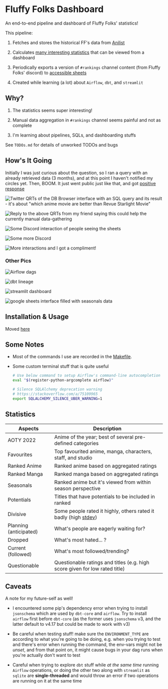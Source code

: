 # Fluffy Folks Dashboard

An end-to-end pipeline and dashboard of Fluffy Folks' statistics!

This pipeline:

1. Fetches and stores the historical FF's data from [Anilist](https://anilist.co/)

2. Calculates [many interesting statistics](#statistics) that can be viewed from a dashboard

3. Periodically exports a version of `#rankings` channel content (from Fluffy Folks' discord) to [accessible sheets](https://docs.google.com/spreadsheets/d/1CUSfaHK2nlhUibzl5yADVuSef7hYPdTqOz4yGJSIE54)

4. Created while learning (a lot) about `Airflow`, `dbt`, and `streamlit`

## Why?

1. The statistics seems super interesting!

2. Manual data aggregation in `#rankings` channel seems painful and not as complete

3. I'm learning about pipelines, SQLs, and dashboarding stuffs

See `TODOs.md` for details of unworked TODOs and bugs

## How's It Going

Initially I was just curious about the question, so I ran a query with an already retrieved data (3 months), and at this point I haven't notified my circles yet. Then, BOOM. It just went public just like that, and got [positive response](https://twitter.com/gyrowayne/status/1645010774144983041)

![Twitter QRTs of the DB Browser interface with an SQL query and its result - it's about "which anime movie are better than Revue Starlight Movie"](./assets/1-twitter-qrt.png)

![Reply to the above QRTs from my friend saying this could help the currently manual data-gathering](./assets/2-twitter-qrt-continued.png)

![Some Discord interaction of people seeing the sheets](./assets/6-discord-interactions.png)

![Some more Discord](./assets/7-more-discord-interaction.png)

![More interactions and I got a compliment!](./assets/9-more-interactions-and-compliment.png)

### Other Pics

![Airflow dags](./assets/3-airflow-dags.png)

![dbt lineage](./assets/4-dbt-lineage.png)

![streamlit dashboard](./assets/5-streamlit-dashboard.png)

![google sheets interface filled with seasonals data](./assets/8-sheets-interface.png)

## Installation & Usage

Moved [here](./INSTALLATION.md)

## Some Notes

- Most of the commands I use are recorded in the [Makefile](./Makefile).

- Some custom terminal stuff that is quite useful

  ```bash
  # Use below command to setup Airflow's command-line autocompletion
  eval "$(register-python-argcomplete airflow)"

  # Silence SQLAlchemy deprecation warning
  # https://stackoverflow.com/a/75109965
  export SQLALCHEMY_SILENCE_UBER_WARNING=1

## Statistics

| Aspects                | Description |
| -----------            | ----------- |
| AOTY 2022              | Anime of the year; best of several pre-defined categories   |
| Favourites             | Top favourited anime, manga, characters, staff, and studio   |
| Ranked Anime           | Ranked anime based on aggregated ratings    |
| Ranked Manga           | Ranked manga based on aggregated ratings    |
| Seasonals              | Ranked anime but it's viewed from within season perspective   |
| Potentials             | Titles that have potentials to be included in ranked    |
| Divisive               | Some people rated it highly, others rated it badly (high [stdev](https://en.wikipedia.org/wiki/Standard_deviation))   |
| Planning (anticipated) | What's people are eagerly waiting for?   |
| Dropped                | What's most hated... ?   |
| Current (followed)     | What's most followed/trending?   |
| Questionable           | Questionable ratings and titles (e.g. high score given for low rated title)   |

## Caveats

A note for my future-self as well!

- I encountered some pip's dependency error when trying to install `jsonschema` which are used by `dbt-core` and `airflow`. Try to install `airflow` first before `dbt-core` (as the former uses `jsonschema` v3, and the latter default to v4.17 but could be made to work with v3)

- Be careful when testing stuff! make sure the `ENVIRONMENT_TYPE` are according to what you're going to be doing, e.g. when you trying to test and there's error when running the command, the env-vars might not be *unset*, and from that point on, it might cause bugs in your dag runs when you're actually don't want to test

- Careful when trying to explore `dbt` stuff while *at the same time* running `Airflow` operations, or doing the other two along with `streamlit` as `sqlite` are **single-threaded** and would throw an error if two operations are running on it at the same time
